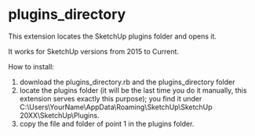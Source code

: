 # plugins_directory
This extension locates the SketchUp plugins folder and opens it.

It works for SketchUp versions from 2015 to Current.

How to install:
1. download the plugins_directory.rb and the plugins_directory folder
2. locate the plugins folder (it will be the last time you do it manually, this extension serves exactly this purpose); you find it under C:\Users\YourName\AppData\Roaming\SketchUp\SketchUp 20XX\SketchUp\Plugins.
3. copy the file and folder of point 1 in the plugins folder.
